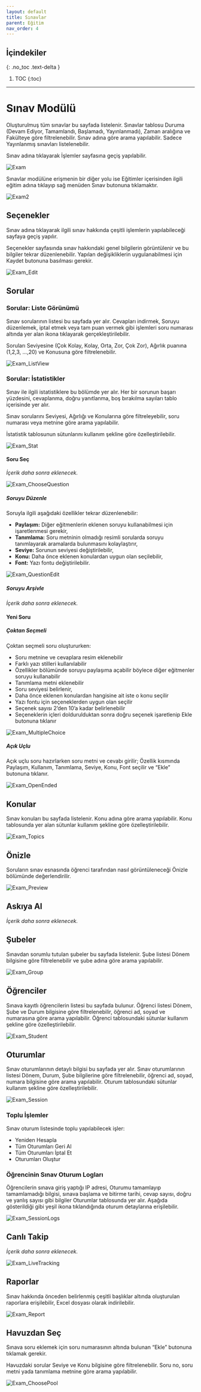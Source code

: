 ```yaml
---
layout: default
title: Sınavlar
parent: Eğitim
nav_order: 4
---
```


## İçindekiler
{: .no_toc .text-delta }

1. TOC
{:toc}

---

# Sınav Modülü

Oluşturulmuş tüm sınavlar bu sayfada listelenir. Sınavlar tablosu Duruma (Devam Ediyor, Tamamlandı, Başlamadı, Yayınlanmadı), Zaman aralığına ve Fakülteye göre filtrelenebilir. Sınav adına göre arama yapılabilir. Sadece Yayınlanmış sınavları listelenebilir.

Sınav adına tıklayarak İşlemler sayfasına geçiş yapılabilir.

![Exam](/docs/media/modules/course.app/exam/exam.png)

Sınavlar modülüne erişmenin bir diğer yolu ise Eğitimler içerisinden ilgili eğitim adına tıklayıp sağ menüden Sınav butonuna tıklamaktır.

![Exam2](/docs/media/modules/course.app/exam/course_exam.png)

## Seçenekler

Sınav adına tıklayarak ilgili sınav hakkında çeşitli işlemlerin yapılabileceği sayfaya geçiş yapılır.

Seçenekler sayfasında sınav hakkındaki genel bilgilerin görüntülenir ve bu bilgiler tekrar düzenlenebilir. Yapılan değişikliklerin uygulanabilmesi için Kaydet butonuna basılması gerekir.

![Exam_Edit](/docs/media/modules/course.app/exam/exam_edit.png)

## Sorular

### Sorular: Liste Görünümü

Sınav sorularının listesi bu sayfada yer alır. Cevapları indirmek, Soruyu düzenlemek, iptal etmek veya tam puan vermek gibi işlemleri soru numarası altında yer alan ikona tıklayarak gerçekleştirilebilir.

Soruları Seviyesine (Çok Kolay, Kolay, Orta, Zor, Çok Zor), Ağırlık puanına (1,2,3, …,20) ve Konusuna göre filtrelenebilir.

![Exam_ListView](/docs/media/modules/course.app/exam/exam_question_list_view.png)

### Sorular: İstatistikler

Sınav ile ilgili istatistiklere bu bölümde yer alır. Her bir sorunun başarı yüzdesini, cevaplanma, doğru yanıtlanma, boş bırakılma sayıları tablo içerisinde yer alır.

Sınav sorularını Seviyesi, Ağırlığı ve Konularına göre filtreleyebilir, soru numarası veya metnine göre arama yapılabilir.

İstatistik tablosunun sütunlarını kullanım şekline göre özelleştirilebilir.

![Exam_Stat](/docs/media/modules/course.app/exam/exam_question_stat_view.png)

#### Soru Seç

_İçerik daha sonra eklenecek._

![Exam_ChooseQuestion](/docs/media/modules/course.app/exam/exam_choose_question.png)

##### Soruyu Düzenle

Soruyla ilgili aşağıdaki özellikler tekrar düzenlenebilir:

* **Paylaşım:** Diğer eğitmenlerin eklenen soruyu kullanabilmesi için işaretlenmesi gerekir,
* **Tanımlama:** Soru metninin olmadığı resimli sorularda soruyu tanımlayarak aramalarda bulunmasını kolaylaştırır,
* **Seviye:** Sorunun seviyesi değiştirilebilir,
* **Konu:** Daha önce eklenen konulardan uygun olan seçilebilir,
* **Font:** Yazı fontu değiştirilebilir.

![Exam_QuestionEdit](/docs/media/modules/course.app/exam/exam_question_edit.png)

##### Soruyu Arşivle

_İçerik daha sonra eklenecek._

#### Yeni Soru

##### Çoktan Seçmeli

Çoktan seçmeli soru oluştururken:

* Soru metnine ve cevaplara resim eklenebilir
* Farklı yazı stilleri kullanılabilir
* Özellikler bölümünde soruyu paylaşıma açabilir böylece diğer eğitmenler soruyu kullanabilir
* Tanımlama metni eklenebilir
* Soru seviyesi belirlenir, 
* Daha önce eklenen konulardan hangisine ait iste o konu seçilir
* Yazı fontu için seçeneklerden uygun olan seçilir
* Seçenek sayısı 2’den 10’a kadar belirlenebilir
* Seçeneklerin içleri doldurulduktan sonra doğru seçenek işaretlenip Ekle butonuna tıklanır

![Exam_MultipleChoice](/docs/media/modules/course.app/exam/exam_new_question_multiple_choice.png)

##### Açık Uçlu

Açık uçlu soru hazırlarken soru metni ve cevabı girilir; Özellik kısmında Paylaşım, Kullanım, Tanımlama, Seviye, Konu, Font seçilir ve “Ekle” butonuna tıklanır.

![Exam_OpenEnded](/docs/media/modules/course.app/exam/exam_new_question_open_ended.png)

## Konular

Sınav konuları bu sayfada listelenir. Konu adına göre arama yapılabilir. Konu tablosunda yer alan sütunlar kullanım şekline göre özelleştirilebilir.

![Exam_Topics](/docs/media/modules/course.app/exam/exam_topics.png)

## Önizle

Soruların sınav esnasında öğrenci tarafından nasıl görüntüleneceği Önizle bölümünde değerlendirilir.

![Exam_Preview](/docs/media/modules/course.app/exam/exam_preview.png)

## Askıya Al

_İçerik daha sonra eklenecek._

## Şubeler

Sınavdan sorumlu tutulan şubeler bu sayfada listelenir. Şube listesi Dönem bilgisine göre filtrelenebilir ve şube adına göre arama yapılabilir.

![Exam_Group](/docs/media/modules/course.app/exam/exam_group.png)

## Öğrenciler

Sınava kayıtlı öğrencilerin listesi bu sayfada bulunur. Öğrenci listesi Dönem, Şube ve Durum bilgisine göre filtrelenebilir, öğrenci ad, soyad ve numarasına göre arama yapılabilir.
Öğrenci tablosundaki sütunlar kullanım şekline göre özelleştirilebilir.

![Exam_Student](/docs/media/modules/course.app/exam/exam_student.png)

## Oturumlar

Sınav oturumlarının detaylı bilgisi bu sayfada yer alır. Sınav oturumlarının listesi Dönem, Durum, Şube bilgilerine göre filtrelenebilir, öğrenci ad, soyad, numara bilgisine göre arama yapılabilir.
Oturum tablosundaki sütunlar kullanım şekline göre özelleştirilebilir.

![Exam_Session](/docs/media/modules/course.app/exam/exam_session.png)

### Toplu İşlemler

Sınav oturum listesinde toplu yapılabilecek işler:

* Yeniden Hesapla
* Tüm Oturumları Geri Al
* Tüm Oturumları İptal Et
* Oturumları Oluştur

### Öğrencinin Sınav Oturum Logları

Öğrencilerin sınava giriş yaptığı IP adresi, Oturumu tamamlayıp tamamlamadığı bilgisi, sınava başlama ve bitirme tarihi, cevap sayısı, doğru ve yanlış sayısı gibi bilgiler Oturumlar tablosunda yer alır.
Aşağıda gösterildiği gibi yeşil ikona tıklandığında oturum detaylarına erişilebilir.

![Exam_SessionLogs](/docs/media/modules/course.app/exam/exam_session_logs.png)

## Canlı Takip

_İçerik daha sonra eklenecek._

![Exam_LiveTracking](/docs/media/modules/course.app/exam/exam_live_tracking.png)

## Raporlar

Sınav hakkında önceden belirlenmiş çeşitli başlıklar altında oluşturulan raporlara erişilebilir, Excel dosyası olarak indirilebilir.

![Exam_Report](/docs/media/modules/course.app/exam/exam_report.png)

## Havuzdan Seç

Sınava soru eklemek için soru numarasının altında bulunan “Ekle” butonuna tıklamak gerekir.

Havuzdaki sorular Seviye ve Konu bilgisine göre filtrelenebilir. Soru no, soru metni yada tanımlama metnine göre arama yapılabilir.

![Exam_ChoosePool](/docs/media/modules/course.app/exam/exam_choose_pool.png)

